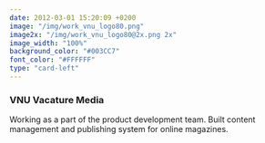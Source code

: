 ```yaml
---
date: 2012-03-01 15:20:09 +0200
image: "/img/work_vnu_logo80.png"
image2x: "/img/work_vnu_logo80@2x.png 2x"
image_width: "100%"
background_color: "#003CC7"
font_color: "#FFFFFF"
type: "card-left"
---
```

### **VNU Vacature Media**

Working as a part of the product development team. Built content management and publishing system for online magazines.
